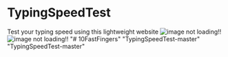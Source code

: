 # TypingSpeedTest
Test your typing speed using this lightweight website
![image not loading!!](words1.png)
![image not loading!!](words2.png)
"# 10FastFingers" 
"TypingSpeedTest-master" 
"TypingSpeedTest-master" 
